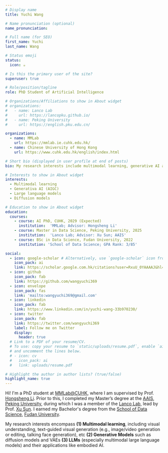 ```yaml
---
# Display name
title: Yuchi Wang

# Name pronunciation (optional)
name_pronunciation: 

# Full name (for SEO)
first_name: Yuchi
last_name: Wang

# Status emoji
status:
  icon: ☕️

# Is this the primary user of the site?
superuser: true

# Role/position/tagline
role: PhD Student of Artificial Intelligence

# Organizations/Affiliations to show in About widget
# organizations:
#   - name: Lanco Lab
#     url: https://lancopku.github.io/
#   - name: Peking University
#     url: https://english.pku.edu.cn/

organizations:
  - name: MMLab
    url: https://mmlab.ie.cuhk.edu.hk/
  - name: Chinese University of Hong Kong
    url: https://www.cuhk.edu.hk/english/index.html

# Short bio (displayed in user profile at end of posts)
bio: My research interests include multimodal learning, generative AI and large language models.

# Interests to show in About widget
interests:
  - Multimodal learning
  - Generativa AI (AIGC)
  - Large language models
  - Diffusion models

# Education to show in About widget
education:
  courses:
    - course: AI PhD, CUHK, 2029 (Expected)
      institution:  'MMLab; Advisor: Hongsheng Li'
    - course: Master in Data Science, Peking University, 2025
      institution:  'Lanco Lab; Advisor: Xu Sun; AAIS'
    - course: BSc in Data Science, Fudan University, 2022
      institution: 'School of Data Science; GPA Rank: 3/85'

social:
  - icon: google-scholar # Alternatively, use `google-scholar` icon from `ai` icon pack
    icon_pack: ai
    link: https://scholar.google.com.hk/citations?user=RxuU_0YAAAAJ&hl=zh-CN
  - icon: github
    icon_pack: fab
    link: https://github.com/wangyuchi369
  - icon: envelope
    icon_pack: fas
    link: 'mailto:wangyuchi369@gmail.com'
  - icon: linkedin
    icon_pack: fab
    link: https://www.linkedin.com/in/yuchi-wang-33b970230/
  - icon: twitter
    icon_pack: fab
    link: https://twitter.com/wangyuchi369
    label: Follow me on Twitter
    display:
      header: true
  # Link to a PDF of your resume/CV.
  # To use: copy your resume to `static/uploads/resume.pdf`, enable `ai` icons in `params.yaml`,
  # and uncomment the lines below.
  # - icon: cv
  #   icon_pack: ai
  #   link: uploads/resume.pdf

# Highlight the author in author lists? (true/false)
highlight_name: true
---
```

Hi! I'm a PhD student at [MMLab@CUHK](https://mmlab.ie.cuhk.edu.hk/index.html), where I am supervised by Prof. [Hongsheng Li](https://www.ee.cuhk.edu.hk/~hsli/). Prior to this, I completed my Master’s degree at the [AAIS](http://www.aais.pku.edu.cn/en/), [Peking University](https://english.pku.edu.cn/), during which I was a member of the [Lanco Lab](https://lancopku.github.io/), lead by Prof. [Xu Sun](https://xusun26.github.io/). I earned my Bachelor's degree from the [School of Data Science](https://sds.fudan.edu.cn/), [Fudan University](https://www.fudan.edu.cn/en/).

My research interests encompass **(1) Multimodal learning**, including visual understanding, text-guided visual generation (e.g., image/video generation or editing, talking face generation), etc **(2) Generative Models** such as diffusion models and VAEs **(3) LLMs** (especially multimodal large language models) and their applications like embodied AI.







